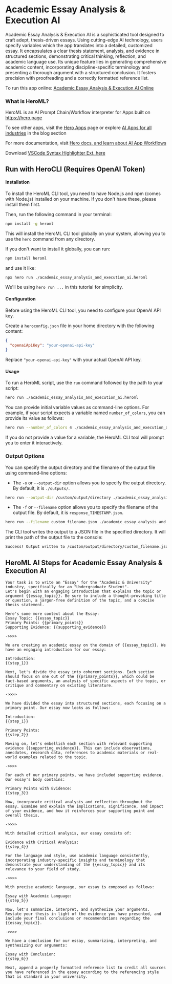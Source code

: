 # Academic Essay Analysis & Execution AI

Academic Essay Analysis & Execution AI is a sophisticated tool designed to craft adept, thesis-driven essays. Using cutting-edge AI technology, users specify variables which the app translates into a detailed, customized essay. It encapsulates a clear thesis statement, analysis, and evidence in structured sections, demonstrating critical thinking, reflection, and academic language use. Its unique feature lies in generating comprehensive academic content, incorporating discipline-specific terminology and presenting a thorough argument with a structured conclusion. It fosters precision with proofreading and a correctly formatted reference list.

To run this app online: [Academic Essay Analysis & Execution AI Online](https://hero.page/app/academic-essay-analysis-and-execution-ai-smart-thesis-driven-essay-generator/lZjO5ysW9h9suT8CNhBg)

### What is HeroML?
HeroML is an AI Prompt Chain/Workflow interpreter for Apps built on https://hero.page 

To see other apps, visit the [Hero Apps](https://hero.page/apps) page or explore [AI Apps for all industries](https://hero.page/blog) in the blog section

For more documentation, visit [Hero docs, and learn about AI App Workflows](https://hero.page/tutorials/introduction-to-heroml)

Download [VSCode Syntax Highlighter Ext. here](https://marketplace.visualstudio.com/items?itemName=hero-page.heroml)

## Run with HeroCLI (Requires OpenAI Token)

#### Installation

To install the HeroML CLI tool, you need to have Node.js and npm (comes with Node.js) installed on your machine. If you don't have these, please install them first. 

Then, run the following command in your terminal:

```bash
npm install -g heroml
```

This will install the HeroML CLI tool globally on your system, allowing you to use the `hero` command from any directory.

If you don't want to install it globally, you can run:

```bash
npm install heroml
```

and use it like:

```bash
npx hero run ./academic_essay_analysis_and_execution_ai.heroml
```

We'll be using `hero run ...` in this tutorial for simplicity.

#### Configuration

Before using the HeroML CLI tool, you need to configure your OpenAI API key. 

Create a `heroconfig.json` file in your home directory with the following content:

```json
{
  "openaiApiKey": "your-openai-api-key"
}
```

Replace `"your-openai-api-key"` with your actual OpenAI API key.

#### Usage

To run a HeroML script, use the `run` command followed by the path to your script:

```bash
hero run ./academic_essay_analysis_and_execution_ai.heroml
```

You can provide initial variable values as command-line options. For example, if your script expects a variable named `number_of_colors`, you can provide its value as follows:

```bash
hero run --number_of_colors 4 ./academic_essay_analysis_and_execution_ai.heroml
```

If you do not provide a value for a variable, the HeroML CLI tool will prompt you to enter it interactively.

### Output Options

You can specify the output directory and the filename of the output file using command-line options:

- The `-o` or `--output-dir` option allows you to specify the output directory. By default, it is `./outputs/`.

```bash
hero run --output-dir /custom/output/directory ./academic_essay_analysis_and_execution_ai.heroml
```

- The `-f` or `--filename` option allows you to specify the filename of the output file. By default, it is `response_TIMESTAMP.json`.

```bash
hero run --filename custom_filename.json ./academic_essay_analysis_and_execution_ai.heroml
```

The CLI tool writes the output to a JSON file in the specified directory. It will print the path of the output file to the console:

```bash
Success! Output written to /custom/output/directory/custom_filename.json
```


## HeroML AI Steps for Academic Essay Analysis & Execution AI
```
Your task is to write an "Essay" for the "Academic & University" industry, specifically for an "Undergraduate Student". 
Let's begin with an engaging introduction that explains the topic or argument {{essay_topic}}. Be sure to include a thought-provoking title or question, a jargon-free definition of the topic, and a concise thesis statement.

Here's some more context about the Essay:
Essay Topic: {{essay_topic}}
Primary Points: {{primary_points}}
Supporting Evidence: {{supporting_evidence}}

->>>>

We are creating an academic essay on the domain of {{essay_topic}}. We have an engaging introduction for our essay:

Introduction:
{{step_1}}

Next, let's divide the essay into coherent sections. Each section should focus on one out of the {{primary_points}}, which could be fact-based arguments, an analysis of specific aspects of the topic, or critique and commentary on existing literature.

->>>>

We have divided the essay into structured sections, each focusing on a primary point. Our essay now looks as follows:

Introduction:
{{step_1}}

Primary Points:
{{step_2}}

Moving on, let's embellish each section with relevant supporting evidence {{supporting_evidence}}. This can include observations, anecdotes, research data, references to academic materials or real-world examples related to the topic.

->>>>

For each of our primary points, we have included supporting evidence. Our essay's body contains:

Primary Points with Evidence:
{{step_3}}

Now, incorporate critical analysis and reflection throughout the essay. Examine and explain the implications, significance, and impact of your evidence, and how it reinforces your supporting point and overall thesis.

->>>>

With detailed critical analysis, our essay consists of:

Evidence with Critical Analysis:
{{step_4}}

For the language and style, use academic language consistently, incorporating industry-specific insights and terminology that demonstrate your understanding of the {{essay_topic}} and its relevance to your field of study.

->>>>

With precise academic language, our essay is composed as follows:

Essay with Academic Language:
{{step_5}}

Now, let's summarize, interpret, and synthesize your arguments. Restate your thesis in light of the evidence you have presented, and include your final conclusions or recommendations regarding the {{essay_topic}}.

->>>>

We have a conclusion for our essay, summarizing, interpreting, and synthesizing our arguments:

Essay with Conclusion:
{{step_6}}

Next, append a properly formatted reference list to credit all sources you have referenced in the essay according to the referencing style that is standard in your university.


```

